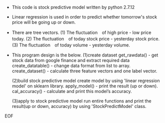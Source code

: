 - This code is stock predictive model written by python 2.7.12

- Linear regression is used in order to predict whether tomorrow's stock price will be going up or down.

- There are tree vectors.
  (1) The fluctuation　of high price - low price today.
  (2) The fluctuation　of today stock price - yesterday stock price.
  (3) The fluctuation　of today volume - yesterday volume.
  
- This program design is the below.
  (1)create dataset
     get_rawdata()       - get stock data from google finance and extract required data
     create_datatable()  - change data format from list to array.
     create_dataset()    - calculate three feature vectors and one label vector.
     
  (2)build stock predictive model
     create model by using 'linear regression model' on sklearn library.
     apply_model()       - print the result (up or down).
     cal_accuracy()      - calculate and print this model’s accuracy.
     
  (3)apply to stock predictive model
     run entire functions and print the result(up or down, accuracy) by using 'StockPredictModel' class.

EOF 
